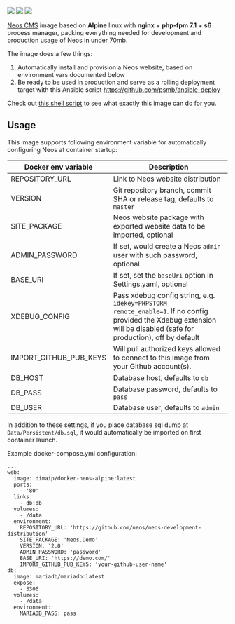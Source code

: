 [![](https://images.microbadger.com/badges/image/dimaip/docker-neos-alpine.svg)](https://microbadger.com/images/dimaip/docker-neos-alpine "Neos Alpine")
[![](https://images.microbadger.com/badges/version/dimaip/docker-neos-alpine.svg)](https://microbadger.com/images/dimaip/docker-neos-alpine "Get your own version badge on microbadger.com")
[![](https://images.microbadger.com/badges/license/dimaip/docker-neos-alpine.svg)](https://microbadger.com/images/dimaip/docker-neos-alpine "Get your own license badge on microbadger.com")

[Neos CMS](https://neos.io) image based on **Alpine** linux with **nginx** + **php-fpm 7.1** + **s6** process manager, packing everything needed for development and production usage of Neos in under 70mb.

The image does a few things:
1. Automatically install and provision a Neos website, based on environment vars documented below
2. Be ready to be used in production and serve as a rolling deployment target with this Ansible script https://github.com/psmb/ansible-deploy

Check out [this shell script](https://github.com/psmb/docker-neos-alpine/blob/master/root/etc/cont-init.d/10-init-neos) to see what exactly this image can do for you.

## Usage

This image supports following environment variable for automatically configuring Neos at container startup:

| Docker env variable | Description |
|---------|-------------|
|REPOSITORY_URL|Link to Neos website distribution|
|VERSION|Git repository branch, commit SHA or release tag, defaults to `master`|
|SITE_PACKAGE|Neos website package with exported website data to be imported, optional|
|ADMIN_PASSWORD|If set, would create a Neos `admin` user with such password, optional|
|BASE_URI|If set, set the `baseUri` option in Settings.yaml, optional|
|XDEBUG_CONFIG|Pass xdebug config string, e.g. `idekey=PHPSTORM remote_enable=1`. If no config provided the Xdebug extension will be disabled (safe for production), off by default|
|IMPORT_GITHUB_PUB_KEYS|Will pull authorized keys allowed to connect to this image from your Github account(s).|
|DB_HOST|Database host, defaults to `db`|
|DB_PASS|Database password, defaults to `pass`|
|DB_USER|Database user, defaults to `admin`|


In addition to these settings, if you place database sql dump at `Data/Persistent/db.sql`, it would automatically be imported on first container launch.

Example docker-compose.yml configuration:

```
...
web:
  image: dimaip/docker-neos-alpine:latest
  ports:
    - '80'
  links:
    - db:db
  volumes:
    - /data
  environment:
    REPOSITORY_URL: 'https://github.com/neos/neos-development-distribution'
    SITE_PACKAGE: 'Neos.Demo'
    VERSION: '2.0'
    ADMIN_PASSWORD: 'password'
    BASE_URI: 'https://demo.com/'
    IMPORT_GITHUB_PUB_KEYS: 'your-github-user-name'
db:
  image: mariadb/mariadb:latest
  expose:
    - 3306
  volumes:
    - /data
  environment:
    MARIADB_PASS: pass
```
